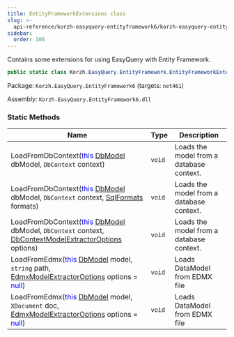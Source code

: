 ```yaml
---
title: EntityFrameworkExtensions class
slug: >-
  api-reference/korzh-easyquery-entityframework6/korzh-easyquery-entityframework-namespace/entityframeworkextensions-class
sidebar:
  order: 100
---
```


Contains some extensions for using EasyQuery with Entity Framework.
```csharp
public static class Korzh.EasyQuery.EntityFramework.EntityFrameworkExtensions

```
Package: `Korzh.EasyQuery.EntityFramework6` (targets: `net461`)

Assembly: `Korzh.EasyQuery.EntityFramework6.dll`

### Static Methods

| Name | Type | Description | 
| --- | --- | --- | 
| LoadFromDbContext(<span style='color: blue'>this</span> [DbModel](/easyquery/docs/api-reference/korzh-easyquery-db/korzh-easyquery-db-namespace/dbmodel-class) dbModel, `DbContext` context) | `void` | Loads the model from a database context. | 
| LoadFromDbContext(<span style='color: blue'>this</span> [DbModel](/easyquery/docs/api-reference/korzh-easyquery-db/korzh-easyquery-db-namespace/dbmodel-class) dbModel, `DbContext` context, [SqlFormats](/easyquery/docs/api-reference/korzh-easyquery-db/korzh-easyquery-db-namespace/sqlformats-class) formats) | `void` | Loads the model from a database context. | 
| LoadFromDbContext(<span style='color: blue'>this</span> [DbModel](/easyquery/docs/api-reference/korzh-easyquery-db/korzh-easyquery-db-namespace/dbmodel-class) dbModel, `DbContext` context, [DbContextModelExtractorOptions](/easyquery/docs/api-reference/korzh-easyquery-entityframework6/korzh-easyquery-entityframework-namespace/dbcontextmodelextractoroptions-class) options) | `void` | Loads the model from a database context. | 
| LoadFromEdmx(<span style='color: blue'>this</span> [DbModel](/easyquery/docs/api-reference/korzh-easyquery-db/korzh-easyquery-db-namespace/dbmodel-class) model, `string` path, [EdmxModelExtractorOptions](/easyquery/docs/api-reference/korzh-easyquery-entityframework6/korzh-easyquery-entityframework-namespace/edmxmodelextractoroptions-class) options = <span style='color: blue'>null</span>) | `void` | Loads DataModel from EDMX file | 
| LoadFromEdmx(<span style='color: blue'>this</span> [DbModel](/easyquery/docs/api-reference/korzh-easyquery-db/korzh-easyquery-db-namespace/dbmodel-class) model, `XDocument` doc, [EdmxModelExtractorOptions](/easyquery/docs/api-reference/korzh-easyquery-entityframework6/korzh-easyquery-entityframework-namespace/edmxmodelextractoroptions-class) options = <span style='color: blue'>null</span>) | `void` | Loads DataModel from EDMX file |
